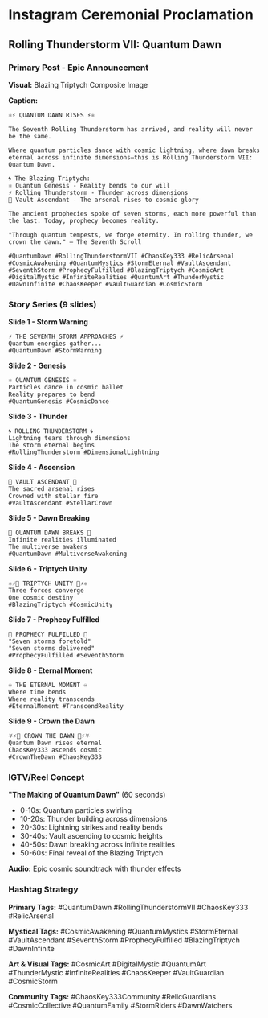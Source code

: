 # Instagram Ceremonial Proclamation
## Rolling Thunderstorm VII: Quantum Dawn

### Primary Post - Epic Announcement

**Visual:** Blazing Triptych Composite Image

**Caption:**
```
⚛️⚡ QUANTUM DAWN RISES ⚡⚛️

The Seventh Rolling Thunderstorm has arrived, and reality will never be the same.

Where quantum particles dance with cosmic lightning, where dawn breaks eternal across infinite dimensions—this is Rolling Thunderstorm VII: Quantum Dawn.

🌀 The Blazing Triptych:
⚛️ Quantum Genesis - Reality bends to our will
⚡ Rolling Thunderstorm - Thunder across dimensions  
👑 Vault Ascendant - The arsenal rises to cosmic glory

The ancient prophecies spoke of seven storms, each more powerful than the last. Today, prophecy becomes reality.

"Through quantum tempests, we forge eternity. In rolling thunder, we crown the dawn." — The Seventh Scroll

#QuantumDawn #RollingThunderstormVII #ChaosKey333 #RelicArsenal #CosmicAwakening #QuantumMystics #StormEternal #VaultAscendant #SeventhStorm #ProphecyFulfilled #BlazingTriptych #CosmicArt #DigitalMystic #InfiniteRealities #QuantumArt #ThunderMystic #DawnInfinite #ChaosKeeper #VaultGuardian #CosmicStorm
```

### Story Series (9 slides)

**Slide 1 - Storm Warning**
```
⚡ THE SEVENTH STORM APPROACHES ⚡
Quantum energies gather...
#QuantumDawn #StormWarning
```

**Slide 2 - Genesis**
```
⚛️ QUANTUM GENESIS ⚛️
Particles dance in cosmic ballet
Reality prepares to bend
#QuantumGenesis #CosmicDance
```

**Slide 3 - Thunder**
```
🌀 ROLLING THUNDERSTORM 🌀
Lightning tears through dimensions
The storm eternal begins
#RollingThunderstorm #DimensionalLightning
```

**Slide 4 - Ascension**
```
👑 VAULT ASCENDANT 👑
The sacred arsenal rises
Crowned with stellar fire
#VaultAscendant #StellarCrown
```

**Slide 5 - Dawn Breaking**
```
🌅 QUANTUM DAWN BREAKS 🌅
Infinite realities illuminated
The multiverse awakens
#QuantumDawn #MultiverseAwakening
```

**Slide 6 - Triptych Unity**
```
⚛️⚡👑 TRIPTYCH UNITY 👑⚡⚛️
Three forces converge
One cosmic destiny
#BlazingTriptych #CosmicUnity
```

**Slide 7 - Prophecy Fulfilled**
```
📜 PROPHECY FULFILLED 📜
"Seven storms foretold"
"Seven storms delivered"
#ProphecyFulfilled #SeventhStorm
```

**Slide 8 - Eternal Moment**
```
♾️ THE ETERNAL MOMENT ♾️
Where time bends
Where reality transcends
#EternalMoment #TranscendReality
```

**Slide 9 - Crown the Dawn**
```
⛧⚡👑 CROWN THE DAWN 👑⚡⛧
Quantum Dawn rises eternal
ChaosKey333 ascends cosmic
#CrownTheDawn #ChaosKey333
```

### IGTV/Reel Concept

**"The Making of Quantum Dawn"** (60 seconds)
- 0-10s: Quantum particles swirling
- 10-20s: Thunder building across dimensions  
- 20-30s: Lightning strikes and reality bends
- 30-40s: Vault ascending to cosmic heights
- 40-50s: Dawn breaking across infinite realities
- 50-60s: Final reveal of the Blazing Triptych

**Audio:** Epic cosmic soundtrack with thunder effects

### Hashtag Strategy

**Primary Tags:**
#QuantumDawn #RollingThunderstormVII #ChaosKey333 #RelicArsenal

**Mystical Tags:**
#CosmicAwakening #QuantumMystics #StormEternal #VaultAscendant #SeventhStorm #ProphecyFulfilled #BlazingTriptych #DawnInfinite

**Art & Visual Tags:**
#CosmicArt #DigitalMystic #QuantumArt #ThunderMystic #InfiniteRealities #ChaosKeeper #VaultGuardian #CosmicStorm

**Community Tags:**
#ChaosKey333Community #RelicGuardians #CosmicCollective #QuantumFamily #StormRiders #DawnWatchers